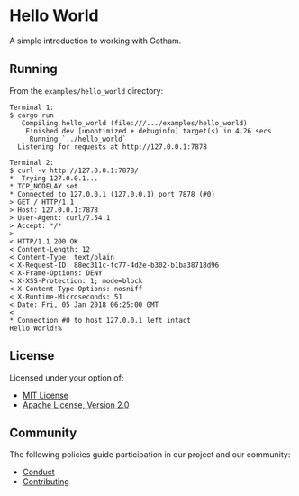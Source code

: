 # Hello World

A simple introduction to working with Gotham.

## Running

From the `examples/hello_world` directory:

```
Terminal 1:
$ cargo run
   Compiling hello_world (file:///.../examples/hello_world)
    Finished dev [unoptimized + debuginfo] target(s) in 4.26 secs
     Running `../hello_world`
  Listening for requests at http://127.0.0.1:7878

Terminal 2:
$ curl -v http://127.0.0.1:7878/
*  Trying 127.0.0.1...
* TCP_NODELAY set
* Connected to 127.0.0.1 (127.0.0.1) port 7878 (#0)
> GET / HTTP/1.1
> Host: 127.0.0.1:7878
> User-Agent: curl/7.54.1
> Accept: */*
>
< HTTP/1.1 200 OK
< Content-Length: 12
< Content-Type: text/plain
< X-Request-ID: 88ec311c-fc77-4d2e-b302-b1ba38718d96
< X-Frame-Options: DENY
< X-XSS-Protection: 1; mode=block
< X-Content-Type-Options: nosniff
< X-Runtime-Microseconds: 51
< Date: Fri, 05 Jan 2018 06:25:00 GMT
<
* Connection #0 to host 127.0.0.1 left intact
Hello World!%
```

## License

Licensed under your option of:

* [MIT License](../../LICENSE-MIT)
* [Apache License, Version 2.0](../../LICENSE-APACHE)

## Community

The following policies guide participation in our project and our community:

* [Conduct](../../CONDUCT.md)
* [Contributing](../../CONTRIBUTING.md)
